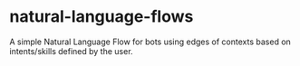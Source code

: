 # natural-language-flows
A simple Natural Language Flow for bots using edges of contexts based on intents/skills defined by the user.
